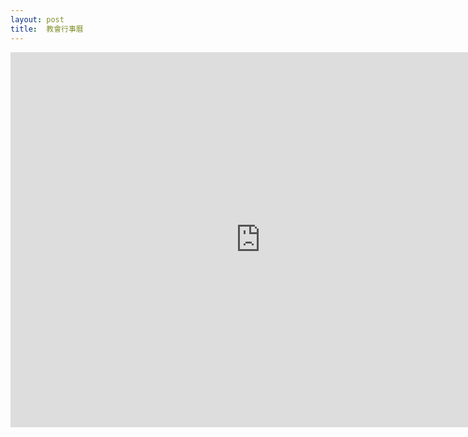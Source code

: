 ```yaml
---
layout: post  
title:  教會行事曆
---
```

<iframe src="https://www.google.com/calendar/embed?src=jv4ltddfocpm0977ff5dn4csvc%40group.calendar.google.com&ctz=America/New_York" style="border: 0" width="800" height="600" frameborder="0" scrolling="no">
</iframe>
